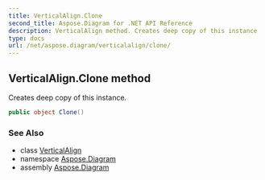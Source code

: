 ```yaml
---
title: VerticalAlign.Clone
second_title: Aspose.Diagram for .NET API Reference
description: VerticalAlign method. Creates deep copy of this instance
type: docs
url: /net/aspose.diagram/verticalalign/clone/
---
```

## VerticalAlign.Clone method

Creates deep copy of this instance.

```csharp
public object Clone()
```

### See Also

* class [VerticalAlign](../)
* namespace [Aspose.Diagram](../../verticalalign/)
* assembly [Aspose.Diagram](../../../)


